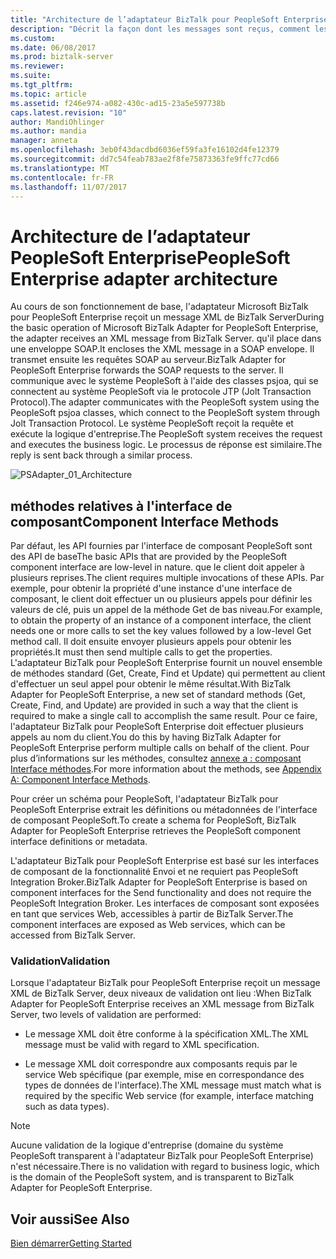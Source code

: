 ```yaml
---
title: "Architecture de l’adaptateur BizTalk pour PeopleSoft Enterprise | Documents Microsoft"
description: "Décrit la façon dont les messages sont reçus, comment les messages sont valide et fournit des informations sur les méthodes d’interface de composant à l’aide de l’adaptateur PeopleSoft avec BizTalk Server"
ms.custom: 
ms.date: 06/08/2017
ms.prod: biztalk-server
ms.reviewer: 
ms.suite: 
ms.tgt_pltfrm: 
ms.topic: article
ms.assetid: f246e974-a082-430c-ad15-23a5e597738b
caps.latest.revision: "10"
author: MandiOhlinger
ms.author: mandia
manager: anneta
ms.openlocfilehash: 3eb0f43dacdbd6036ef59fa3fe16102d4fe12379
ms.sourcegitcommit: dd7c54feab783ae2f8fe75873363fe9ffc77cd66
ms.translationtype: MT
ms.contentlocale: fr-FR
ms.lasthandoff: 11/07/2017
---
```

# <a name="peoplesoft-enterprise-adapter-architecture"></a><span data-ttu-id="1245c-103">Architecture de l’adaptateur PeopleSoft Enterprise</span><span class="sxs-lookup"><span data-stu-id="1245c-103">PeopleSoft Enterprise adapter architecture</span></span>
<span data-ttu-id="1245c-104">Au cours de son fonctionnement de base, l'adaptateur Microsoft BizTalk pour PeopleSoft Enterprise reçoit un message XML de BizTalk Server</span><span class="sxs-lookup"><span data-stu-id="1245c-104">During the basic operation of Microsoft BizTalk Adapter for PeopleSoft Enterprise, the adapter receives an XML message from BizTalk Server.</span></span> <span data-ttu-id="1245c-105">qu'il place dans une enveloppe SOAP.</span><span class="sxs-lookup"><span data-stu-id="1245c-105">It encloses the XML message in a SOAP envelope.</span></span> <span data-ttu-id="1245c-106">Il transmet ensuite les requêtes SOAP au serveur.</span><span class="sxs-lookup"><span data-stu-id="1245c-106">BizTalk Adapter for PeopleSoft Enterprise forwards the SOAP requests to the server.</span></span> <span data-ttu-id="1245c-107">Il communique avec le système PeopleSoft à l'aide des classes psjoa, qui se connectent au système PeopleSoft via le protocole JTP (Jolt Transaction Protocol).</span><span class="sxs-lookup"><span data-stu-id="1245c-107">The adapter communicates with the PeopleSoft system using the PeopleSoft psjoa classes, which connect to the PeopleSoft system through Jolt Transaction Protocol.</span></span> <span data-ttu-id="1245c-108">Le système PeopleSoft reçoit la requête et exécute la logique d'entreprise.</span><span class="sxs-lookup"><span data-stu-id="1245c-108">The PeopleSoft system receives the request and executes the business logic.</span></span> <span data-ttu-id="1245c-109">Le processus de réponse est similaire.</span><span class="sxs-lookup"><span data-stu-id="1245c-109">The reply is sent back through a similar process.</span></span>  
  
 ![](../core/media/psadapter-01-architecture.gif "PSAdapter_01_Architecture")  

  
## <a name="component-interface-methods"></a><span data-ttu-id="1245c-110">méthodes relatives à l'interface de composant</span><span class="sxs-lookup"><span data-stu-id="1245c-110">Component Interface Methods</span></span>  
 <span data-ttu-id="1245c-111">Par défaut, les API fournies par l'interface de composant PeopleSoft sont des API de base</span><span class="sxs-lookup"><span data-stu-id="1245c-111">The basic APIs that are provided by the PeopleSoft component interface are low-level in nature.</span></span> <span data-ttu-id="1245c-112">que le client doit appeler à plusieurs reprises.</span><span class="sxs-lookup"><span data-stu-id="1245c-112">The client requires multiple invocations of these APIs.</span></span> <span data-ttu-id="1245c-113">Par exemple, pour obtenir la propriété d'une instance d'une interface de composant, le client doit effectuer un ou plusieurs appels pour définir les valeurs de clé, puis un appel de la méthode Get de bas niveau.</span><span class="sxs-lookup"><span data-stu-id="1245c-113">For example, to obtain the property of an instance of a component interface, the client needs one or more calls to set the key values followed by a low-level Get method call.</span></span> <span data-ttu-id="1245c-114">Il doit ensuite envoyer plusieurs appels pour obtenir les propriétés.</span><span class="sxs-lookup"><span data-stu-id="1245c-114">It must then send multiple calls to get the properties.</span></span> <span data-ttu-id="1245c-115">L'adaptateur BizTalk pour PeopleSoft Enterprise fournit un nouvel ensemble de méthodes standard (Get, Create, Find et Update) qui permettent au client d'effectuer un seul appel pour obtenir le même résultat.</span><span class="sxs-lookup"><span data-stu-id="1245c-115">With BizTalk Adapter for PeopleSoft Enterprise, a new set of standard methods (Get, Create, Find, and Update) are provided in such a way that the client is required to make a single call to accomplish the same result.</span></span> <span data-ttu-id="1245c-116">Pour ce faire, l'adaptateur BizTalk pour PeopleSoft Enterprise doit effectuer plusieurs appels au nom du client.</span><span class="sxs-lookup"><span data-stu-id="1245c-116">You do this by having BizTalk Adapter for PeopleSoft Enterprise perform multiple calls on behalf of the client.</span></span> <span data-ttu-id="1245c-117">Pour plus d’informations sur les méthodes, consultez [annexe a : composant Interface méthodes](../core/appendix-a-component-interface-methods.md).</span><span class="sxs-lookup"><span data-stu-id="1245c-117">For more information about the methods, see [Appendix A: Component Interface Methods](../core/appendix-a-component-interface-methods.md).</span></span>  
  
 <span data-ttu-id="1245c-118">Pour créer un schéma pour PeopleSoft, l'adaptateur BizTalk pour PeopleSoft Enterprise extrait les définitions ou métadonnées de l'interface de composant PeopleSoft.</span><span class="sxs-lookup"><span data-stu-id="1245c-118">To create a schema for PeopleSoft, BizTalk Adapter for PeopleSoft Enterprise retrieves the PeopleSoft component interface definitions or metadata.</span></span>  
  
 <span data-ttu-id="1245c-119">L'adaptateur BizTalk pour PeopleSoft Enterprise est basé sur les interfaces de composant de la fonctionnalité Envoi et ne requiert pas PeopleSoft Integration Broker.</span><span class="sxs-lookup"><span data-stu-id="1245c-119">BizTalk Adapter for PeopleSoft Enterprise is based on component interfaces for the Send functionality and does not require the PeopleSoft Integration Broker.</span></span> <span data-ttu-id="1245c-120">Les interfaces de composant sont exposées en tant que services Web, accessibles à partir de BizTalk Server.</span><span class="sxs-lookup"><span data-stu-id="1245c-120">The component interfaces are exposed as Web services, which can be accessed from BizTalk Server.</span></span>  
  
### <a name="validation"></a><span data-ttu-id="1245c-121">Validation</span><span class="sxs-lookup"><span data-stu-id="1245c-121">Validation</span></span>  
 <span data-ttu-id="1245c-122">Lorsque l'adaptateur BizTalk pour PeopleSoft Enterprise reçoit un message XML de BizTalk Server, deux niveaux de validation ont lieu :</span><span class="sxs-lookup"><span data-stu-id="1245c-122">When BizTalk Adapter for PeopleSoft Enterprise receives an XML message from BizTalk Server, two levels of validation are performed:</span></span>  
  
-   <span data-ttu-id="1245c-123">Le message XML doit être conforme à la spécification XML.</span><span class="sxs-lookup"><span data-stu-id="1245c-123">The XML message must be valid with regard to XML specification.</span></span>  
  
-   <span data-ttu-id="1245c-124">Le message XML doit correspondre aux composants requis par le service Web spécifique (par exemple, mise en correspondance des types de données de l'interface).</span><span class="sxs-lookup"><span data-stu-id="1245c-124">The XML message must match what is required by the specific Web service (for example, interface matching such as data types).</span></span>  
  
> [!NOTE]
>  <span data-ttu-id="1245c-125">Aucune validation de la logique d'entreprise (domaine du système PeopleSoft transparent à l'adaptateur BizTalk pour PeopleSoft Enterprise) n'est nécessaire.</span><span class="sxs-lookup"><span data-stu-id="1245c-125">There is no validation with regard to business logic, which is the domain of the PeopleSoft system, and is transparent to BizTalk Adapter for PeopleSoft Enterprise.</span></span>  
  
## <a name="see-also"></a><span data-ttu-id="1245c-126">Voir aussi</span><span class="sxs-lookup"><span data-stu-id="1245c-126">See Also</span></span>  
 [<span data-ttu-id="1245c-127">Bien démarrer</span><span class="sxs-lookup"><span data-stu-id="1245c-127">Getting Started</span></span>](../core/getting-started-with-biztalk-adapter-for-peoplesoft-enterprise.md)   